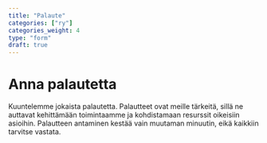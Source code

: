 ```yaml
---
title: "Palaute"
categories: ["ry"]
categories_weight: 4
type: "form"
draft: true
---
```


# Anna palautetta

Kuuntelemme jokaista palautetta. Palautteet ovat meille tärkeitä, sillä ne auttavat kehittämään toimintaamme ja kohdistamaan resurssit oikeisiin asioihin. Palautteen antaminen kestää vain muutaman minuutin, eikä kaikkiin tarvitse vastata.
